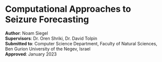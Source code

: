 # Computational Approaches to Seizure Forecasting

**Author**: Noam Siegel\
**Supervisors**: Dr. Oren Shriki, Dr. David Tolpin\
**Submitted to**: Computer Science Department, Faculty of Natural Sciences, Ben Gurion University of the Negev, Israel\
**Approved**: January 2023

